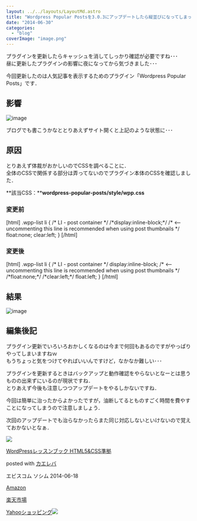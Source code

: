 ```yaml
---
layout: ../../layouts/LayoutMd.astro
title: "Wordpress Popular Postsを3.0.3にアップデートしたら縦並びになってしまった件"
date: "2014-06-30"
categories: 
  - "blog"
coverImage: "image.png"
---
```


プラグインを更新したらキャッシュを消してしっかり確認が必要ですね･･･  
昼に更新したプラグインの影響に夜になってから気づきました･･･

今回更新したのは人気記事を表示するためのプラグイン「Wordpress Popular Posts」です．

## 影響

![image](images/image.png "image")

ブログでも書こうかなととりあえずサイト開くと上記のような状態に･･･

## 原因

とりあえず体裁がおかしいのでCSSを調べることに．  
全体のCSSで関係する部分は弄ってないのでプラグイン本体のCSSを確認しました．

**該当CSS：****wordpress-popular-posts/style/wpp.css**

### 変更前

\[html\] .wpp-list li { /\* LI - post container \*/ /\*display:inline-block;\*/ /\* <-- uncommenting this line is recommended when using post thumbnails \*/ float:none; clear:left; } \[/html\]

### 変更後

\[html\] .wpp-list li { /\* LI - post container \*/ display:inline-block; /\* <-- uncommenting this line is recommended when using post thumbnails \*/ /\*float:none;\*/ /\*clear:left;\*/ float:left; } \[/html\]

## 結果

![image](images/image1.png "image")

## 編集後記

プラグイン更新でいろいろおかしくなるのは今まで何回もあるのですがやっぱりやってしまいますねｗ  
もうちょっと気をつけてやればいいんですけど，なかなか難しい･･･

プラグインを更新するときはバックアップと動作確認をやらないとなーとは思うものの出来ずにいるのが現状ですね．  
とりあえず今後も注意しつつアップデートをやるしかないですね．

今回は簡単に治ったからよかったですが，油断してるとものすごく時間を費やすことになってしまうので注意しましょう．

次回のアップデートでも治らなかったらまた同じ対応しないといけないので覚えておかないとなぁ．

[![](images/51C-6gZ1H4L._SL160_.jpg)](https://www.amazon.co.jp/exec/obidos/ASIN/4883379248/mizuka123-22/ref=nosim/)

[WordPressレッスンブック HTML5&CSS準拠](https://www.amazon.co.jp/exec/obidos/ASIN/4883379248/mizuka123-22/ref=nosim/)

posted with [カエレバ](http://kaereba.com)

エビスコム ソシム 2014-06-18

[Amazon](http://www.amazon.co.jp/gp/search?keywords=WordPress%83%8C%83b%83X%83%93%83u%83b%83N%20HTML5&__mk_ja_JP=%83J%83%5E%83J%83i&tag=mizuka123-22 "アマゾン")

[楽天市場](http://hb.afl.rakuten.co.jp/hgc/032b53ee.4b34c5ee.0f4a541e.f440145e/?pc=http%3A%2F%2Fsearch.rakuten.co.jp%2Fsearch%2Fmall%2FWordPress%25E3%2583%25AC%25E3%2583%2583%25E3%2582%25B9%25E3%2583%25B3%25E3%2583%2596%25E3%2583%2583%25E3%2582%25AF%2520HTML5%2F-%2Ff.1-p.1-s.1-sf.0-st.A-v.2%3Fx%3D0%26scid%3Daf_ich_link_urltxt%26m%3Dhttp%3A%2F%2Fm.rakuten.co.jp%2F "楽天市場")

[Yahooショッピング![](//ad.jp.ap.valuecommerce.com/servlet/gifbanner?sid=3066752&pid=881990642)](//ck.jp.ap.valuecommerce.com/servlet/referral?sid=3066752&pid=881990642&vc_url=http%3A%2F%2Fshopping.search.yahoo.co.jp%2Fsearch%3FuIv%3Don%26ei%3DUTF-8%26tab_ex%3Dcommerce%26slider%3D0%26va%3DWordPress%25E3%2583%25AC%25E3%2583%2583%25E3%2582%25B9%25E3%2583%25B3%25E3%2583%2596%25E3%2583%2583%25E3%2582%25AF%2520HTML5 "Yahooショッピング")
